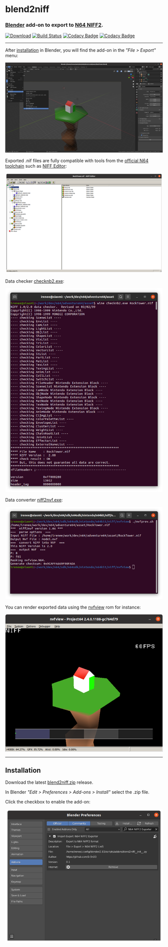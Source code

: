 # blend2niff

### [Blender](https://www.blender.org/) add-on to export to [N64 NIFF2](https://ultra64.ca/files/documentation/online-manuals/man-v5-1/niff/index.htm).

[![Download](https://img.shields.io/badge/download-latest-blue)](https://github.com/1r3n33/blend2niff/releases/latest)
[![Build Status](https://travis-ci.com/1r3n33/blend2niff.svg?branch=master)](https://travis-ci.com/1r3n33/blend2niff)
[![Codacy Badge](https://app.codacy.com/project/badge/Grade/543fee83ddc2475aafad5a28fb9cdc89)](https://www.codacy.com/manual/icaroulle/blend2niff?utm_source=github.com&amp;utm_medium=referral&amp;utm_content=1r3n33/blend2niff&amp;utm_campaign=Badge_Grade)
[![Codacy Badge](https://app.codacy.com/project/badge/Coverage/543fee83ddc2475aafad5a28fb9cdc89)](https://www.codacy.com/manual/icaroulle/blend2niff?utm_source=github.com&utm_medium=referral&utm_content=1r3n33/blend2niff&utm_campaign=Badge_Coverage)

---

After [installation](#installation) in Blender, you will find the add-on in the _"File > Export"_ menu:

![Blender export](./screenshots/blender-export.png)

Exported .nif files are fully compatible with tools from the [official N64 toolchain](https://ultra64.ca/resources/software/) such as [NIFF Editor](https://ultra64.ca/files/documentation/online-manuals/man-v5-1/niff/niff_edit/win/index.html):

![Niff editor](./screenshots/niff-editor.png)

Data checker [checknb2.exe](https://ultra64.ca/files/documentation/online-manuals/man-v5-1/niff/nifftools/checknb2.htm):

![checknb2](./screenshots/checknb2.png)

Data converter [niff2nvf.exe](https://ultra64.ca/files/documentation/online-manuals/man-v5-1/niff/niff2nvf/index.htm):

![niff2nv](./screenshots/niff2nvf.png)

You can render exported data using the [nvfview](https://ultra64.ca/files/documentation/online-manuals/man-v5-1/niff/nvfview/seg1.htm) rom for instance:

![nvfview](./screenshots/nvfview-emu.png)

---

<a name="installation"></a>
## Installation

Download the latest [blend2niff.zip](https://github.com/1r3n33/blend2niff/releases/latest) release.

In Blender _"Edit > Preferences > Add-ons > Install"_ select the .zip file.

Click the checkbox to enable the add-on:

![install](./screenshots/install.png)
